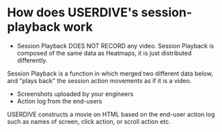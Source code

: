 # How does USERDIVE's session-playback work

- Session Playback DOES NOT RECORD any video.
  Session Playback is composed of the same data as Heatmaps,
  it is just distributed differently.

Session Playback is a function in which merged two different data below,
and "plays back" the session action movements as if it is a video.

- Screenshots uploaded by your engineers
- Action log from the end-users

USERDIVE constructs a movie on HTML based on the end-user action log
such as names of screen, click action, or scroll action etc.
